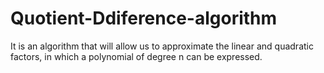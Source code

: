 # Quotient-Ddiference-algorithm
It is an algorithm that will allow us to approximate the linear and quadratic factors, in which a polynomial of degree n can be expressed.
